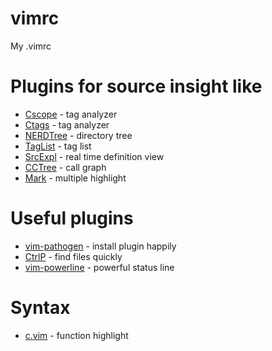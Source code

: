 vimrc
=====

My .vimrc


Plugins for source insight like
===============================
* [Cscope](http://cscope.sourceforge.net/) - tag analyzer
* [Ctags](http://ctags.sourceforge.net/) - tag analyzer
* [NERDTree](http://www.vim.org/scripts/script.php?script_id=1658) - directory tree
* [TagList](http://www.vim.org/scripts/script.php?script_id=273) - tag list
* [SrcExpl](http://www.vim.org/scripts/script.php?script_id=2179) - real time definition view
* [CCTree](http://www.vim.org/scripts/script.php?script_id=2368) - call graph
* [Mark](http://www.vim.org/scripts/script.php?script_id=2666) - multiple highlight

Useful plugins
==============
* [vim-pathogen](https://github.com/tpope/vim-pathogen) - install plugin happily
* [CtrlP](https://github.com/kien/ctrlp.vim) - find files quickly
* [vim-powerline](https://github.com/Lokaltog/vim-powerline) - powerful status line

Syntax
======
* [c.vim](http://www.vim.org/scripts/script.php?script_id=3064) - function highlight
